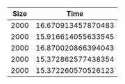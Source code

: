 | Size | Time               |
|------|--------------------|
| 2000 | 16.670913457870483 |
| 2000 | 15.916614055633545 |
| 2000 | 16.870020866394043 |
| 2000 | 15.372862577438354 |
| 2000 | 15.372260570526123 |
